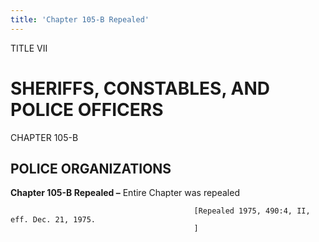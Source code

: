 ```yaml
---
title: 'Chapter 105-B Repealed'
---
```


TITLE VII
                                             
SHERIFFS, CONSTABLES, AND POLICE OFFICERS
=========================================

CHAPTER 105-B
                                             
POLICE ORGANIZATIONS
--------------------

**Chapter 105-B Repealed –** Entire Chapter was repealed


                                             [Repealed 1975, 490:4, II, eff. Dec. 21, 1975.
                                             ]
